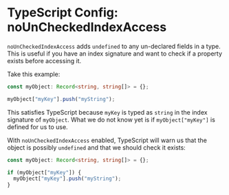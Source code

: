 # TypeScript Config: noUnCheckedIndexAccess

`noUnCheckedIndexAccess` adds `undefined` to any un-declared fields in a type. This is useful if you have an index signature and want to check if a property exists before accessing it.

Take this example:

```ts
const myObject: Record<string, string[]> = {};

myObject["myKey"].push("myString");
```

This satisfies TypeScript because `myKey` is typed as `string` in the index signature of `myObject`. What we do not know yet is if `myObject["myKey"]` is defined for us to use.

With `noUnCheckedIndexAccess` enabled, TypeScript will warn us that the object is possibly `undefined` and that we should check it exists:

```ts
const myObject: Record<string, string[]> = {};

if (myObject["myKey"]) {
  myObject["myKey"].push("myString");
}
```

